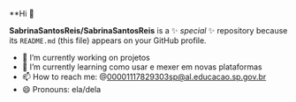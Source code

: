 **Hi  👋

**SabrinaSantosReis/SabrinaSantosReis** is a ✨ _special_ ✨ repository because its `README.md` (this file) appears on your GitHub profile.


- 🔭 I’m currently working on projetos
- 🌱 I’m currently learning como usar e mexer em novas plataformas 
- 📫 How to reach me: @00001117829303sp@al.educacao.sp.gov.br
- 😄 Pronouns: ela/dela

